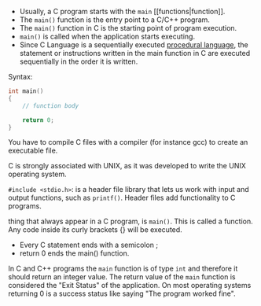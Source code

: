 - Usually, a C program starts with the `main` [[functions|function]].
- The `main()` function is the entry point to a C/C++ program.
- The `main()` function in C is the starting point of program execution.
- `main()` is called when the application starts executing.
- Since C Language is a sequentially executed [procedural language](https://en.wikipedia.org/wiki/Procedural_programming), the statement or instructions written in the main function in C are executed sequentially in the order it is written.

Syntax:

```C
int main()
{
    // function body

    return 0;
}
```

You have to compile C files with a compiler (for instance gcc) to create an
executable file.

C is strongly associated with UNIX, as it was developed to write the UNIX operating system.

`#include <stdio.h>`: is a header file library that lets us work with input and output functions, such as `printf()`. Header files add functionality to C programs.

thing that always appear in a C program, is `main()`. This is called a function. Any code inside its curly brackets {} will be executed.

- Every C statement ends with a semicolon ;
- return 0 ends the main() function.

In C and C++ programs the `main` function is of type `int` and therefore it should return an integer value. The return value of the `main` function is considered the "Exit Status" of the application. On most operating systems returning 0 is a success status like saying "The program worked fine".

